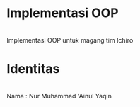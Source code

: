 # Implementasi OOP 

<br/>
Implementasi OOP untuk magang tim Ichiro

# Identitas
<br/>
Nama <t/>: Nur Muhammad 'Ainul Yaqin

 
